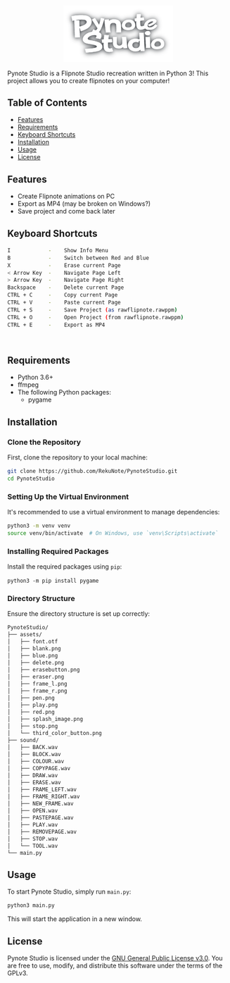 <p align="center">
    <img width="250" heigth="80" src="logo.png">
    </p>
</p>

Pynote Studio is a Flipnote Studio recreation written in Python 3! This project allows you to create flipnotes on your computer!

## Table of Contents

- [Features](#features)
- [Requirements](#requirements)
- [Keyboard Shortcuts](#requirements)
- [Installation](#installation)
- [Usage](#usage)
- [License](#license)

## Features

- Create Flipnote animations on PC
- Export as MP4 (may be broken on Windows?)
- Save project and come back later

## Keyboard Shortcuts
```sh
I            -    Show Info Menu
B            -    Switch between Red and Blue
X            -    Erase current Page
< Arrow Key  -    Navigate Page Left
> Arrow Key  -    Navigate Page Right
Backspace    -    Delete current Page
CTRL + C     -    Copy current Page
CTRL + V     -    Paste current Page
CTRL + S     -    Save Project (as rawflipnote.rawppm)
CTRL + O     -    Open Project (from rawflipnote.rawppm)
CTRL + E     -    Export as MP4
```
<br>

## Requirements

- Python 3.6+
- ffmpeg
- The following Python packages:
  - pygame

## Installation

### Clone the Repository

First, clone the repository to your local machine:

```sh
git clone https://github.com/RekuNote/PynoteStudio.git
cd PynoteStudio
```

### Setting Up the Virtual Environment

It's recommended to use a virtual environment to manage dependencies:

```sh
python3 -m venv venv
source venv/bin/activate  # On Windows, use `venv\Scripts\activate`
```

### Installing Required Packages

Install the required packages using `pip`:

```python3 -m pip install pygame```<br>

### Directory Structure

Ensure the directory structure is set up correctly:

```
PynoteStudio/
├── assets/
│   ├── font.otf
│   ├── blank.png
│   ├── blue.png
│   ├── delete.png
│   ├── erasebutton.png
│   ├── eraser.png
│   ├── frame_l.png
│   ├── frame_r.png
│   ├── pen.png
│   ├── play.png
│   ├── red.png
│   ├── splash_image.png
│   ├── stop.png
│   └── third_color_button.png
├── sound/
│   ├── BACK.wav
│   ├── BLOCK.wav
│   ├── COLOUR.wav
│   ├── COPYPAGE.wav
│   ├── DRAW.wav
│   ├── ERASE.wav
│   ├── FRAME_LEFT.wav
│   ├── FRAME_RIGHT.wav
│   ├── NEW_FRAME.wav
│   ├── OPEN.wav
│   ├── PASTEPAGE.wav
│   ├── PLAY.wav
│   ├── REMOVEPAGE.wav
│   ├── STOP.wav
│   └── TOOL.wav
└── main.py
```

## Usage

To start Pynote Studio, simply run `main.py`:

```sh
python3 main.py
```

This will start the application in a new window.

## License

Pynote Studio is licensed under the [GNU General Public License v3.0](https://www.gnu.org/licenses/gpl-3.0.html). You are free to use, modify, and distribute this software under the terms of the GPLv3.

